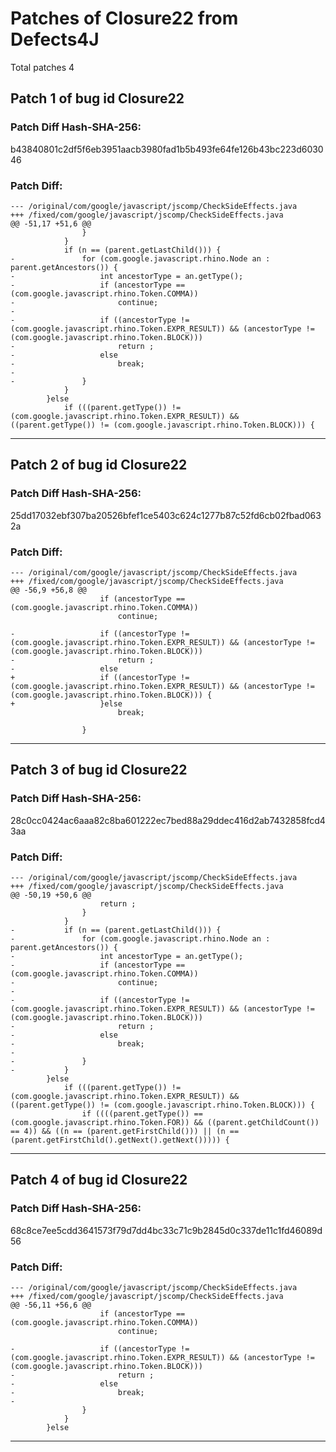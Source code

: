
# Patches of Closure22 from Defects4J 
Total patches 4
## Patch 1 of bug id Closure22
### Patch Diff Hash-SHA-256:

b43840801c2df5f6eb3951aacb3980fad1b5b493fe64fe126b43bc223d603046

### Patch Diff:
```
--- /original/com/google/javascript/jscomp/CheckSideEffects.java	
+++ /fixed/com/google/javascript/jscomp/CheckSideEffects.java	
@@ -51,17 +51,6 @@
 				}
 			}
 			if (n == (parent.getLastChild())) {
-				for (com.google.javascript.rhino.Node an : parent.getAncestors()) {
-					int ancestorType = an.getType();
-					if (ancestorType == (com.google.javascript.rhino.Token.COMMA))
-						continue;
-					
-					if ((ancestorType != (com.google.javascript.rhino.Token.EXPR_RESULT)) && (ancestorType != (com.google.javascript.rhino.Token.BLOCK)))
-						return ;
-					else
-						break;
-					
-				}
 			}
 		}else
 			if (((parent.getType()) != (com.google.javascript.rhino.Token.EXPR_RESULT)) && ((parent.getType()) != (com.google.javascript.rhino.Token.BLOCK))) {
```


---
## Patch 2 of bug id Closure22
### Patch Diff Hash-SHA-256:

25dd17032ebf307ba20526bfef1ce5403c624c1277b87c52fd6cb02fbad0632a

### Patch Diff:
```
--- /original/com/google/javascript/jscomp/CheckSideEffects.java	
+++ /fixed/com/google/javascript/jscomp/CheckSideEffects.java	
@@ -56,9 +56,8 @@
 					if (ancestorType == (com.google.javascript.rhino.Token.COMMA))
 						continue;
 					
-					if ((ancestorType != (com.google.javascript.rhino.Token.EXPR_RESULT)) && (ancestorType != (com.google.javascript.rhino.Token.BLOCK)))
-						return ;
-					else
+					if ((ancestorType != (com.google.javascript.rhino.Token.EXPR_RESULT)) && (ancestorType != (com.google.javascript.rhino.Token.BLOCK))) {
+					}else
 						break;
 					
 				}
```


---
## Patch 3 of bug id Closure22
### Patch Diff Hash-SHA-256:

28c0cc0424ac6aaa82c8ba601222ec7bed88a29ddec416d2ab7432858fcd43aa

### Patch Diff:
```
--- /original/com/google/javascript/jscomp/CheckSideEffects.java	
+++ /fixed/com/google/javascript/jscomp/CheckSideEffects.java	
@@ -50,19 +50,6 @@
 					return ;
 				}
 			}
-			if (n == (parent.getLastChild())) {
-				for (com.google.javascript.rhino.Node an : parent.getAncestors()) {
-					int ancestorType = an.getType();
-					if (ancestorType == (com.google.javascript.rhino.Token.COMMA))
-						continue;
-					
-					if ((ancestorType != (com.google.javascript.rhino.Token.EXPR_RESULT)) && (ancestorType != (com.google.javascript.rhino.Token.BLOCK)))
-						return ;
-					else
-						break;
-					
-				}
-			}
 		}else
 			if (((parent.getType()) != (com.google.javascript.rhino.Token.EXPR_RESULT)) && ((parent.getType()) != (com.google.javascript.rhino.Token.BLOCK))) {
 				if ((((parent.getType()) == (com.google.javascript.rhino.Token.FOR)) && ((parent.getChildCount()) == 4)) && ((n == (parent.getFirstChild())) || (n == (parent.getFirstChild().getNext().getNext())))) {
```


---
## Patch 4 of bug id Closure22
### Patch Diff Hash-SHA-256:

68c8ce7ee5cdd3641573f79d7dd4bc33c71c9b2845d0c337de11c1fd46089d56

### Patch Diff:
```
--- /original/com/google/javascript/jscomp/CheckSideEffects.java	
+++ /fixed/com/google/javascript/jscomp/CheckSideEffects.java	
@@ -56,11 +56,6 @@
 					if (ancestorType == (com.google.javascript.rhino.Token.COMMA))
 						continue;
 					
-					if ((ancestorType != (com.google.javascript.rhino.Token.EXPR_RESULT)) && (ancestorType != (com.google.javascript.rhino.Token.BLOCK)))
-						return ;
-					else
-						break;
-					
 				}
 			}
 		}else
```


---